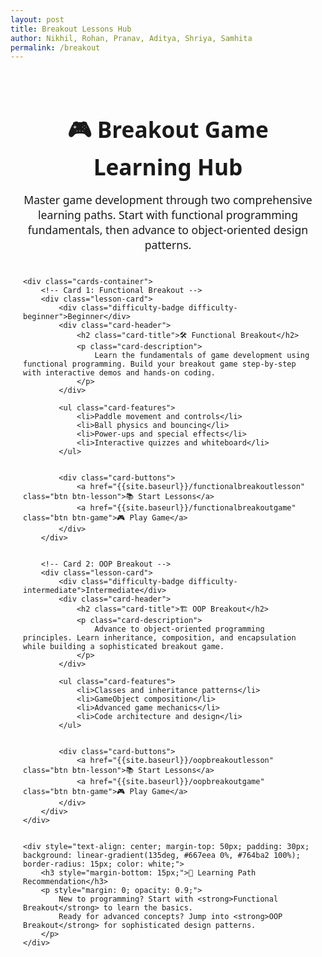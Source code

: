 ```yaml
---
layout: post
title: Breakout Lessons Hub
author: Nikhil, Rohan, Pranav, Aditya, Shriya, Samhita
permalink: /breakout
---
```



<style>
/* Hub container */
.lesson-hub {
  font-family: "Segoe UI", Roboto, sans-serif;
  max-width: 1100px;
  margin: 0 auto;
  padding: 20px;
}


/* Titles */
.hub-title {
  text-align: center;
  font-size: 2.2rem;
  margin-bottom: 10px;
}


.card-title {
    color: black !important;
}


.card-description {
    color: #303030ff !important;
}


.hub-subtitle {
  text-align: center;
  font-size: 1.1rem;
  margin-bottom: 40px;
}


/* Card container */
.cards-container {
  display: grid;
  grid-template-columns: repeat(auto-fit, minmax(320px, 1fr));
  gap: 25px;
}


/* Individual lesson card */
.lesson-card {
  background: #fff;
  border-radius: 15px;
  box-shadow: 0 4px 15px rgba(0,0,0,0.1);
  overflow: hidden;
  display: flex;
  flex-direction: column;
  position: relative;
  padding: 20px;
  transition: transform 0.25s ease, box-shadow 0.25s ease;
}


.lesson-card:hover {
  transform: translateY(-5px);
  box-shadow: 0 8px 20px rgba(0,0,0,0.15);
}


/* Difficulty badges */
.difficulty-badge {
  position: absolute;
  top: 15px;
  right: 15px;
  font-size: 0.85rem;
  padding: 5px 12px;
  border-radius: 20px;
  font-weight: bold;
}


.difficulty-beginner {
  background: #38a169; /* green */
}


.difficulty-intermediate {
  background: #ed8936; /* orange */
}


.difficulty-advanced {
  background: #e53e3e; /* red */
}


/* Features list */
.card-features {
  margin: 15px 0;
  padding-left: 20px;
}


.card-features li {
  margin-bottom: 8px;
  list-style: disc;
  color: #303030ff !important;
}


/* Buttons */
.card-buttons {
  margin-top: auto;
  display: flex;
  gap: 12px;
}


.btn {
  display: inline-block;
  padding: 10px 16px;
  border-radius: 8px;
  font-size: 0.9rem;
  text-decoration: none;
  transition: background 0.2s ease, transform 0.2s ease;
  font-weight: 600;
}


.btn-lesson {
  background: #4c51bf;
}


.btn-game {
  background: #2b6cb0;
}


.btn:hover {
  transform: scale(1.05);
  opacity: 0.9;
}
</style>




<div class="lesson-hub">
    <h1 class="hub-title">🎮 Breakout Game Learning Hub</h1>
    <p class="hub-subtitle">
        Master game development through two comprehensive learning paths. Start with functional programming fundamentals, then advance to object-oriented design patterns.
    </p>


    <div class="cards-container">
        <!-- Card 1: Functional Breakout -->
        <div class="lesson-card">
            <div class="difficulty-badge difficulty-beginner">Beginner</div>
            <div class="card-header">
                <h2 class="card-title">🛠️ Functional Breakout</h2>
                <p class="card-description">
                    Learn the fundamentals of game development using functional programming. Build your breakout game step-by-step with interactive demos and hands-on coding.
                </p>
            </div>
           
            <ul class="card-features">
                <li>Paddle movement and controls</li>
                <li>Ball physics and bouncing</li>
                <li>Power-ups and special effects</li>
                <li>Interactive quizzes and whiteboard</li>
            </ul>


            <div class="card-buttons">
                <a href="{{site.baseurl}}/functionalbreakoutlesson" class="btn btn-lesson">📚 Start Lessons</a>
                <a href="{{site.baseurl}}/functionalbreakoutgame" class="btn btn-game">🎮 Play Game</a>
            </div>
        </div>


        <!-- Card 2: OOP Breakout -->
        <div class="lesson-card">
            <div class="difficulty-badge difficulty-intermediate">Intermediate</div>
            <div class="card-header">
                <h2 class="card-title">🏗️ OOP Breakout</h2>
                <p class="card-description">
                    Advance to object-oriented programming principles. Learn inheritance, composition, and encapsulation while building a sophisticated breakout game.
                </p>
            </div>
           
            <ul class="card-features">
                <li>Classes and inheritance patterns</li>
                <li>GameObject composition</li>
                <li>Advanced game mechanics</li>
                <li>Code architecture and design</li>
            </ul>


            <div class="card-buttons">
                <a href="{{site.baseurl}}/oopbreakoutlesson" class="btn btn-lesson">📚 Start Lessons</a>
                <a href="{{site.baseurl}}/oopbreakoutgame" class="btn btn-game">🎮 Play Game</a>
            </div>
        </div>
    </div>


    <div style="text-align: center; margin-top: 50px; padding: 30px; background: linear-gradient(135deg, #667eea 0%, #764ba2 100%); border-radius: 15px; color: white;">
        <h3 style="margin-bottom: 15px;">🎯 Learning Path Recommendation</h3>
        <p style="margin: 0; opacity: 0.9;">
            New to programming? Start with <strong>Functional Breakout</strong> to learn the basics.
            Ready for advanced concepts? Jump into <strong>OOP Breakout</strong> for sophisticated design patterns.
        </p>
    </div>
</div>

